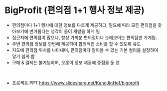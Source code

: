 # BigProfit (편의점 1+1 행사 정보 제공)


- 편의점마다 1+1 행사에 대한 정보를 다르게 제공하고, 필요에 따라 모든 편의점을 찾아보기에 번거롭다는 생각이 들어 개발을 하게 됨
- 집근처에 편의점이 많으나, 항상 가까운 편의점이나 눈에보이는 편의점만 가게됨.
- 주변 편의점 정보를 한번에 제공하여 합리적인 소비를 할 수 있도록 유도
- 지도에 편의점 위치를 나타내며, 편의점마다 알아볼 수 있는 기본 컬러를 설정하여 알기 쉽게 함
- 구매 & 결제는 불가능하며, 오롯이 정보 제공에 중점을 둔 앱
</br>


- 프로젝트 PPT
https://www.slideshare.net/KangJinHo1/bigprofit
